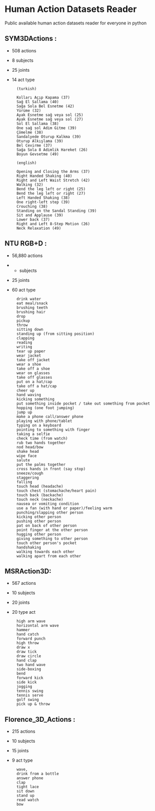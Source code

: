 # Human Action Datasets Reader
Public available human action datasets reader for everyone in python

## SYM3DActions : 
    
* 508 actions
* 8 subjects
* 25 joints
* 14 act type 
        
        (turkish)
        
        Kolları Açıp Kapama (37) 
        Sağ El Sallama (40)
        Sağa Sola Bel Esnetme (42)
        Yürüme (32)
        Ayak Esnetme sağ veya sol (25)
        Ayak Esnetme sağ veya sol (27)
        Sol El Sallama (38)
        One sağ sol Adim Gitme (39)
        Çömelme (38)
        Sandalyede Oturup Kalkma (39)
        Oturup Alkışlama (39)
        Bel Cevirme (37)
        Sağa Sola 8 Adimlik Hareket (26)
        Boyun Gevsetme (49)  

        (english)
        
        Opening and Closing the Arms (37)
        Right Handed Shaking (40)
        Right and Left Waist Stretch (42)
        Walking (32)
        Bend the leg left or right (25)
        Bend the leg left or right (27)
        Left Handed Shaking (38)
        One right-left step (39)
        Crouching (38)
        Standing on the Sandal Standing (39)
        Sit and Applause (39)
        Lower back (37)
        Right and Left 8-Step Motion (26)
        Neck Relaxation (49)          
    
## NTU RGB+D : 

* 56,880 actions
* - subjects
* 25  joints
* 60   act type 
    
        drink water
        eat meal/snack
        brushing teeth
        brushing hair
        drop
        pickup
        throw
        sitting down
        standing up (from sitting position)
        clapping
        reading
        writing
        tear up paper
        wear jacket
        take off jacket
        wear a shoe
        take off a shoe
        wear on glasses
        take off glasses
        put on a hat/cap
        take off a hat/cap
        cheer up
        hand waving
        kicking something
        put something inside pocket / take out something from pocket
        hopping (one foot jumping)
        jump up
        make a phone call/answer phone
        playing with phone/tablet
        typing on a keyboard
        pointing to something with finger
        taking a selfie
        check time (from watch)
        rub two hands together
        nod head/bow
        shake head
        wipe face
        salute
        put the palms together
        cross hands in front (say stop)
        sneeze/cough
        staggering
        falling
        touch head (headache)
        touch chest (stomachache/heart pain)
        touch back (backache)
        touch neck (neckache)
        nausea or vomiting condition
        use a fan (with hand or paper)/feeling warm
        punching/slapping other person
        kicking other person
        pushing other person
        pat on back of other person
        point finger at the other person
        hugging other person
        giving something to other person
        touch other person's pocket
        handshaking
        walking towards each other
        walking apart from each other   
        
## MSRAction3D:
        
* 567 actions
* 10  subjects
* 20  joints
* 20  type act
    
        high arm wave
        horizontal arm wave
        hammer
        hand catch
        forward punch
        high throw
        draw x
        draw tick
        draw circle
        hand clap
        two hand wave
        side-boxing
        bend
        forward kick
        side kick
        jogging
        tennis swing
        tennis serve
        golf swing
        pick up & throw

## Florence_3D_Actions :

* 215 actions
* 10  subjects
* 15  joints
* 9   act type 
        
        wave, 
        drink from a bottle
        answer phone
        clap 
        tight lace 
        sit down 
        stand up 
        read watch 
        bow

